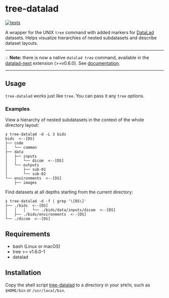 # tree-datalad

[![tests](https://github.com/catetrai/tree-datalad/actions/workflows/tests.yml/badge.svg)](https://github.com/catetrai/tree-datalad/actions/workflows/tests.yml)

A wrapper for the UNIX `tree` command with added markers for [DataLad](https://github.com/datalad/datalad) datasets.
Helps visualize hierarchies of nested subdatasets and describe dataset layouts.

----

:bulb: **Note:** there is now a native `datalad tree` command, available in the [datalad-next](https://github.com/datalad/datalad-next) extension (>=v0.6.0). See [documentation](http://docs.datalad.org/projects/next/en/latest/generated/man/datalad-tree.html).

----

## Usage

`tree-datalad` works just like `tree`. You can pass it any `tree` options.

### Examples

View a hierarchy of nested subdatasets in the context of the whole directory layout:

```
❯ tree-datalad -d -L 3 bids
bids  <--[DS]
├── code
│   └── common
├── data
│   ├── inputs
│   │   └── dicom  <--[DS]
│   └── outputs
│       ├── sub-01
│       └── sub-02
└── environments  <--[DS]
    ├── images
```

Find datasets at all depths starting from the current directory:

```
❯ tree-datalad -d -f | grep '\[DS\]'
├── ./bids  <--[DS]
│   │   │   └── ./bids/data/inputs/dicom  <--[DS]
│   ├── ./bids/environments  <--[DS]
└── ./dicom  <--[DS]
```

## Requirements

- bash (Linux or macOS)
- tree >= v1.6.0-1
- datalad

## Installation

Copy the shell script [tree-datalad](tree-datalad) to a directory in your `$PATH`, such as `$HOME/bin` or `/usr/local/bin`.

